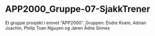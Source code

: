 # APP2000_Gruppe-07-SjakkTrener
Et gruppe prosjekt i emnet "APP2000". Gruppen:
Endre Kvam, Adrian Joachin, Philip Toan Nguyen og Jøren Ådne Sinnes
